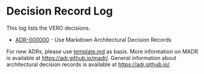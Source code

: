 # Decision Record Log

This log lists the VERO decisions.

<!-- adrlog -- Regenerate the content by using "adr-log -i". You can install it via "npm install -g adr-log" -->

* [ADR-000000](000000-use-markdown-architectural-decision-records.md) - Use Markdown Architectural Decision Records

<!-- adrlogstop -->

For new ADRs, please use [template.md](../template.md) as basis. More information on MADR is available
at <https://adr.github.io/madr/>. General information about architectural decision records is available
at <https://adr.github.io/>.
